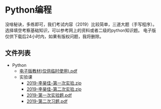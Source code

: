 # Python编程
没啥秘诀，多练即可，我们考试内容（2019）比较简单，三道大题（手写程序）。选择填空考察基础知识，可以参考网上的资料或者二级的python知识题。 
电子版仅供下载后24小时内，如果有版权问题，我将删除。

## 文件列表

- Python
    - [电子版教材(仅供临时使用).pdf](https://gitee.com/wisfly/NEU-RSE-Courses/raw/master/Python/电子版教材(仅供临时使用).pdf)
    - 实验课
        - [2019-李昊佳-第一次实验.zip](https://gitee.com/wisfly/NEU-RSE-Courses/raw/master/Python\实验课/2019-李昊佳-第一次实验.zip)
        - [2019-李昊佳-第二次实验.zip](https://gitee.com/wisfly/NEU-RSE-Courses/raw/master/Python\实验课/2019-李昊佳-第二次实验.zip)
        - [2019-第一次实验题.pdf](https://gitee.com/wisfly/NEU-RSE-Courses/raw/master/Python\实验课/2019-第一次实验题.pdf)
        - [2019-第二次习题.pdf](https://gitee.com/wisfly/NEU-RSE-Courses/raw/master/Python\实验课/2019-第二次习题.pdf)
